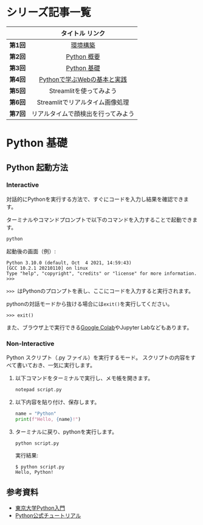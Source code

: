 # **シリーズ記事一覧**
| | タイトル  リンク |
|:---:|:---:|
| **第1回**  | [環境構築](https://qiita.com/yuta3003/items/302ae91e6f4ab7164d9b) |
| **第2回**  | [Python 概要](https://qiita.com/yuta3003/items/a51dbfea2c942ffdbec2) |
| **第3回**  | [Python 基礎](https://qiita.com/yuta3003/items/178c238c387faecc8d13) |
| **第4回**  | [Pythonで学ぶWebの基本と実践](https://qiita.com/yuta3003/items/902dc18c6618456c7010) |
| **第5回**  | Streamlitを使ってみよう |
| **第6回**  | Streamlitでリアルタイム画像処理 |
| **第7回**  | リアルタイムで顔検出を行ってみよう |

# **Python 基礎**
## **Python 起動方法**
### **Interactive**
対話的にPythonを実行する方法で、すぐにコードを入力し結果を確認できます。

ターミナルやコマンドプロンプトで以下のコマンドを入力することで起動できます。
```sh
python
```
起動後の画面（例）:
```
Python 3.10.0 (default, Oct  4 2021, 14:59:43)
[GCC 10.2.1 20210110] on linux
Type "help", "copyright", "credits" or "license" for more information.
>>>
```
`>>> `はPythonのプロンプトを表し、ここにコードを入力すると実行されます。

pythonの対話モードから抜ける場合には`exit()`を実行してください。
```
>>> exit()
```

また、ブラウザ上で実行できる[Google Colab](https://colab.research.google.com/)やJupyter Labなどもあります。

### **Non-Interactive**
Python スクリプト（.py ファイル）を実行するモード。
スクリプトの内容をすべて書いておき、一気に実行します。

1. 以下コマンドをターミナルで実行し、メモ帳を開きます。
    ```cmd
    notepad script.py
    ```
1. 以下内容を貼り付け、保存します。
    ```Python
    name = "Python"
    print(f"Hello, {name}!")
    ```
1. ターミナルに戻り、pythonを実行します。
    ```
    python script.py
    ```
    実行結果:
    ```
    $ python script.py
    Hello, Python!
    ```


## **参考資料**
- [東京大学Python入門](https://utokyo-ipp.github.io/)
- [Python公式チュートリアル](https://docs.python.org/ja/3/tutorial/index.html)
